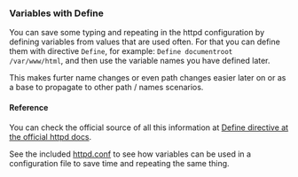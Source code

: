 ### Variables with Define

You can save some typing and repeating in the httpd configuration by defining variables from values that are used often. For that you can define them with directive `Define`, for example: `Define documentroot /var/www/html`, and then use the variable names you have defined later.

This makes furter name changes or even path changes easier later on or as a base to propagate to other path / names scenarios.

#### Reference

You can check the official source of all this information at [Define directive at the official httpd docs](http://httpd.apache.org/docs/current/mod/core.html#define).

See the included [httpd.conf](httpd.conf) to see how variables can be used in a configuration file to save time and repeating the same thing.
